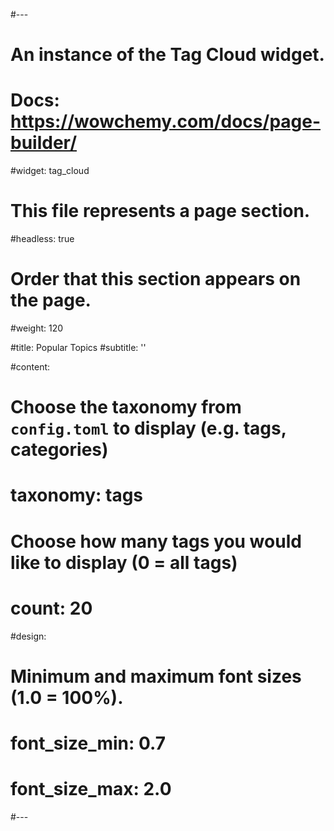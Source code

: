 #---
# An instance of the Tag Cloud widget.
# Docs: https://wowchemy.com/docs/page-builder/
#widget: tag_cloud

# This file represents a page section.
#headless: true

# Order that this section appears on the page.
#weight: 120

#title: Popular Topics
#subtitle: ''

#content:
# Choose the taxonomy from `config.toml` to display (e.g. tags, categories)
#  taxonomy: tags
  # Choose how many tags you would like to display (0 = all tags)
#  count: 20
#design:
  # Minimum and maximum font sizes (1.0 = 100%).
#  font_size_min: 0.7
#  font_size_max: 2.0
#---
